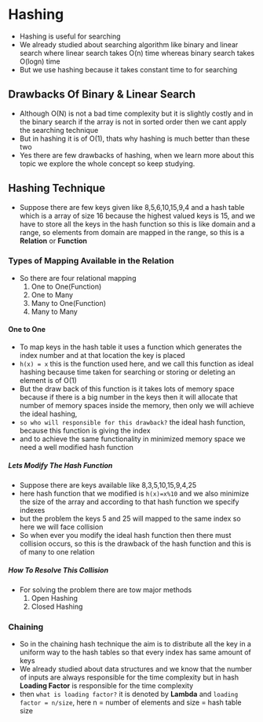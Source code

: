 # Hashing
- Hashing is useful for searching
- We already studied about searching algorithm like binary and linear search where linear search takes O(n) time whereas binary search takes O(logn) time
- But we use hashing because it takes constant time to for searching
## Drawbacks Of Binary & Linear Search
- Although O(N) is not a bad time complexity but it is slightly costly and in the binary search if the array is not in sorted order then we cant apply the searching technique
- But in hashing it is of O(1), thats why hashing is much better than these two
- Yes there are few drawbacks of hashing, when we learn more about this topic we explore the whole concept so keep studying.
## Hashing Technique
- Suppose there are few keys given like 8,5,6,10,15,9,4 and a hash table which is a array of size 16 because the highest valued keys is 15, and we have to store all the keys in the hash function so this is like domain and a range, so elements from domain are mapped in the range, so this is a **Relation** or **Function**
### Types of Mapping Available in the Relation
- So there are four relational mapping
	1. One to One(Function)
	2. One to Many
	3. Many to One(Function)
	4. Many to Many
#### One to One
- To map keys in the hash table it uses a function which generates the index number and at that location the key is placed
- `h(x) = x` this is the function used here, and we call this function as ideal hashing because time taken for searching or storing or deleting an element is of O(1)
- But the draw back of this function is it takes lots of memory space because if there is a big number in the keys then it will allocate that number of memory spaces inside the memory, then only we will achieve the ideal hashing,
- `so who will responsible for this drawback?` the ideal hash function, because this function is giving the index
- and to achieve the same functionality in minimized memory space we need a well modified hash function
##### Lets Modify The Hash Function
- Suppose there are keys available like 8,3,5,10,15,9,4,25
- here hash function that we modified is `h(x)=x%10` and we also minimize the size of the array and according to that hash function we specify indexes
- but the problem the keys 5 and 25 will mapped to the same index so here we will face collision
- So when ever you modify the ideal hash function then there must collision occurs, so this is the drawback of the hash function and this is of many to one relation
##### How To Resolve This Collision
- For solving the problem there are tow major methods 
	1. Open Hashing
	2. Closed Hashing
### Chaining
- So in the chaining hash technique the aim is to distribute all the key in a uniform way to the hash tables so that every index has same amount of keys 
- We already studied about data structures and we know that the number of inputs are always responsible for the time complexity but in hash **Loading Factor** is responsible for the time complexity
- then `what is loading factor?` it is denoted by **Lambda** and `loading factor = n/size`, here n = number of elements and size = hash table size